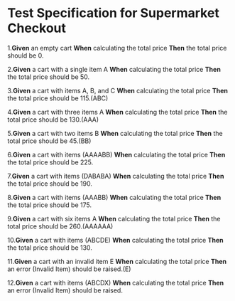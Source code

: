 # Test Specification for Supermarket Checkout

1.**Given** an empty cart **When** calculating the total price **Then** the total price should be 0.
    
2.**Given** a cart with a single item A **When** calculating the total price **Then** the total price should be 50.

3.**Given** a cart with items A, B, and C **When** calculating the total price **Then** the total price should be 115.(ABC)

4.**Given** a cart with three items A **When** calculating the total price **Then** the total price should be 130.(AAA)

5.**Given** a cart with two items B **When** calculating the total price **Then** the total price should be 45.(BB)

6.**Given** a cart with items (AAAABB) **When** calculating the total price **Then** the total price should be 225.

7.**Given** a cart with items (DABABA) **When** calculating the total price **Then** the total price should be 190.
  
8.**Given** a cart with items (AAABB) **When** calculating the total price **Then** the total price should be 175.

9.**Given** a cart with six items A **When** calculating the total price **Then** the total price should be 260.(AAAAAA)

10.**Given** a cart with items (ABCDE) **When** calculating the total price **Then** the total price should be 130.

11.**Given** a cart with an invalid item E **When** calculating the total price **Then** an error (Invalid Item) should be raised.(E)

12.**Given** a cart with items (ABCDX) **When** calculating the total price **Then** an error (Invalid Item) should be raised.
